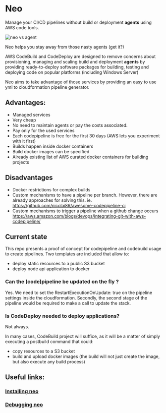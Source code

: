 # Neo

Manage your CI/CD pipelines without build or deployment **agents** using AWS code tools.

![neo vs agent](https://github.com/electronicbits/neo/blob/master/neo.gif "neo vs agent")

Neo helps you stay away from those nasty agents (get it?)

AWS CodeBuild and CodeDeploy are designed to remove concerns about provisioning, managing and scaling build and deployment **agents** by providing ready-to-deploy software packages for building, testing and deploying code on popular platforms (including Windows Server)

Neo aims to take advantage of those services by providing an easy to use yml to cloudformation pipeline generator.

## Advantages:

- Managed services
- Very cheap
- No need to maintain agents or pay the costs associated.
- Pay only for the used services
- Each codepipeline is free for the first 30 days (AWS lets you experiment with it first)
- Builds happen inside docker containers
- Build docker images can be specified
- Already existing list of AWS curated docker containers for building projects

## Disadvantages

- Docker restrictions for complex builds
- Custom mechanisms to have a pipeline per branch.
However, there are already approaches for solving this.
ie. https://github.com/nicolai86/awesome-codepipeline-ci
- Custom mechanisms to trigger a pipeline when a github change occurs
https://aws.amazon.com/blogs/devops/integrating-git-with-aws-codepipeline/

## Current state

This repo presents a proof of concept for codepipeline and codebuild usage to create pipelines.
Two templates are included that allow to: 
- deploy static resources to a public S3 bucket
- deploy node api application to docker

### Can the (code)pipeline be updated on the fly ?

Yes. We need to set the RestartExecutionOnUpdate: true on the pipeline settings inside the cloudformation.
Secondly, the second stage of the pipeline would be required to make a call to update the stack.

### Is CodeDeploy needed to deploy applications?

Not always.

In many cases, CodeBuild project will suffice, as it will be a matter of simply executing a postbuild command that could:

- copy resources to a S3 bucket
- build and upload docker images (the build will not just create the image, but also execute any build process)

## Useful links:

### [Installing neo](docs/installing.md)

### [Debugging neo](docs/debugging.md)

